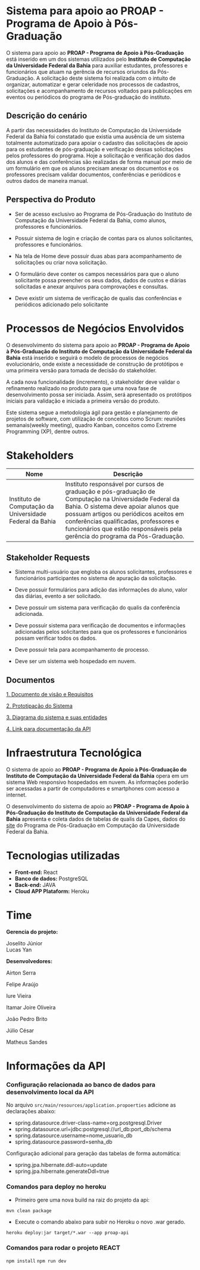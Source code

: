 # Sistema para apoio ao PROAP - Programa de Apoio à Pós-Graduação

O sistema para apoio ao **PROAP - Programa de Apoio à Pós-Graduação** está inserido em um dos sistemas utilizados pelo **Instituto de Computação da Universidade Federal da Bahia** para auxiliar estudantes, professores e funcionários que atuam na gerência de recursos oriundos da Pós-Graduação. A solicitação deste sistema foi realizada com o intuito de organizar, automatizar e gerar celeridade nos processos de cadastros, solicitações e acompanhamento de recursos voltados para publicações em eventos ou periódicos do programa de Pós-graduação do instituto.

## Descrição do cenário

A partir das necessidades do Instituto de Computação da Universidade Federal da Bahia foi constatado que existia uma ausência de um sistema totalmente automatizado para apoiar o cadastro das solicitações de apoio para os estudantes de pós-graduação e verificação dessas solicitações pelos professores do programa. Hoje a solicitação e verificação dos dados dos alunos e das conferências são realizadas de forma manual por meio de um formulário em que os alunos precisam anexar os documentos e os professores precisam validar documentos, conferências e periódicos e outros dados de maneira manual.

## Perspectiva do Produto

-   Ser de acesso exclusivo ao Programa de Pós-Graduação do Instituto de Computação da Universidade Federal da Bahia, como alunos, professores e funcionários.
    
-   Possuir sistema de login e criação de contas para os alunos solicitantes, professores e funcionários.
    
-   Na tela de Home deve possuir duas abas para acompanhamento de solicitações ou criar nova solicitação.
    
-   O formulário deve conter os campos necessários para que o aluno solicitante possa preencher os seus dados, dados de custos e diárias solicitadas e anexar arquivos para comprovações e consultas.
    
-   Deve existir um sistema de verificação de qualis das conferências e periódicos adicionado pelo solicitante

# Processos de Negócios Envolvidos

O desenvolvimento do sistema para apoio ao **PROAP - Programa de Apoio à Pós-Graduação do Instituto de Computação da Universidade Federal da Bahia** está inserido e seguirá o modelo de processos de negócios evolucionário, onde existe a necessidade de construção de protótipos e uma primeira versão para tomada de decisão do stakeholder.

A cada nova funcionalidade (incremento), o stakeholder deve validar o refinamento realizado no produto para que uma nova fase de desenvolvimento possa ser iniciada. Assim, será apresentado os protótipos iniciais para validação e iniciada a primeira versão do produto.

Este sistema segue a metodologia ágil para gestão e planejamento de projetos de software, com utilização de conceitos como Scrum: reuniões semanais(weekly meeting), quadro Kanban, conceitos como Extreme Programming (XP), dentre outros.

# **Stakeholders**

| **Nome** | **Descrição** |
|--|--|
| Instituto de Computação da Universidade Federal da Bahia | Instituto responsável por cursos de graduação e pós-graduação de Computação na Universidade Federal da Bahia. O sistema deve apoiar alunos que possuam artigos ou periódicos aceitos em conferências qualificadas, professores e funcionários que estão responsáveis pela gerência do programa da Pós-Graduação. |


## **Stakeholder Requests**

-   Sistema multi-usuário que engloba os alunos solicitantes, professores e funcionários participantes no sistema de apuração da solicitação.
    
-   Deve possuir formulários para adição das informações do aluno, valor das diárias, evento a ser solicitado.
    
-   Deve possuir um sistema para verificação do qualis da conferência adicionada.
    
-   Deve possuir sistema para verificação de documentos e informações adicionadas pelos solicitantes para que os professores e funcionários possam verificar todos os dados.
    
-   Deve possuir tela para acompanhamento de processo.
    
-   Deve ser um sistema web hospedado em nuvem.

## Documentos

[1. Documento de visão e Requisitos](https://docs.google.com/document/d/1m9wSqd6X_1-cIYyQlSkXVTLkZj8PFWPeTRYjBZ5t95s/edit?usp=sharing)

[2. Prototipação do Sistema](https://www.figma.com/proto/nQ0GpxrbdcIztxa0ZLD0EM/Proap?page-id=29%3A397&node-id=29%3A564&viewport=1703%2C588%2C0.51&scaling=min-zoom&starting-point-node-id=29%3A564)

[3. Diagrama do sistema e suas entidades](https://lucid.app/lucidchart/5cbcb706-400f-424b-b785-d208385853b4/edit?viewport_loc=-172%2C-270%2C1910%2C1554%2C0_0&invitationId=inv_daec2f49-66e4-4959-bf80-d3cdc1f55ec2#)

[4. Link para documentação da API](https://proap-api.herokuapp.com/proap-api/swagger-ui.html#/)


# Infraestrutura Tecnológica

O sistema de apoio ao **PROAP - Programa de Apoio à Pós-Graduação do Instituto de Computação da Universidade Federal da Bahia** opera em um sistema Web responsivo hospedados em nuvem. As informações poderão ser acessadas a partir de computadores e smartphones com acesso a internet.

O desenvolvimento do sistema de apoio ao **PROAP - Programa de Apoio à Pós-Graduação do Instituto de Computação da Universidade Federal da Bahia** apresenta e coleta dados de tabelas de qualis da Capes, dados do [site](https://pgcomp.ufba.br/) do Programa de Pós-Graduação em Computação da Universidade Federal da Bahia.

# Tecnologias utilizadas

- **Front-end:** React 
- **Banco de dados:** PostgreSQL 
- **Back-end:** JAVA 
- **Cloud APP Plataform:** Heroku

# Time

**Gerencia do projeto:**

Joselito Júnior  
Lucas Yan 

**Desenvolvedores:**

Airton Serra

Felipe Araújo 

Iure Vieira 

Itamar Joire Oliveira

João Pedro Brito

Júlio César 

Matheus Sandes 


# Informações da API

### Configuração relacionada ao banco de dados para desenvolvimento local da API

No arquivo `src/main/resources/application.propoerties` adicione as declarações abaixo:

* spring.datasource.driver-class-name=org.postgresql.Driver
* spring.datasource.url=jdbc:postgresql://url_db:port_db/schema
* spring.datasource.username=nome\_usuario\_db
* spring.datasource.password=senha_db

Configuração adicional para geração das tabelas de forma automática:

* spring.jpa.hibernate.ddl-auto=update
* spring.jpa.hibernate.generateDdl=true

### Comandos para deploy no heroku

- Primeiro gere uma nova build na raiz do projeto da api:

`mvn clean package`

- Execute o comando abaixo para subir no Heroku o novo .war gerado.

`heroku deploy:jar target/*.war --app proap-api`

### Comandos para rodar o projeto REACT

`npm install`
`npm run dev`
